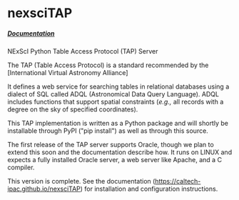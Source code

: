 # nexsciTAP

##### [Documentation](https://caltech-ipac.github.io/nexsciTAP)

NExScI Python Table Access Protocol (TAP) Server

The TAP (Table Access Protocol) is a standard recommended by the [International Virtual Astronomy Alliance] 

  It defines a web service for searching tables in relational databases using a dialect of SQL called ADQL (Astronomical Data Query Language).  ADQL includes functions that support spatial constraints (<i>e.g.,</i> all records with a degree on the sky of specified coordinates).

This TAP implementation is written as a Python package and will shortly be installable through PyPI ("pip install") as well as through this source.  

The first release of the TAP server supports Oracle, though we plan to extend this soon and the documentation describe how.  It runs on LINUX and expects a fully installed Oracle server, a web server like Apache, and a C compiler.

This version is complete.  See the documentation (https://caltech-ipac.github.io/nexsciTAP) for installation and configuration instructions.
